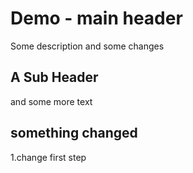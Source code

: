 # Demo - main header

Some description and some changes

## A Sub Header

and some more text

## something changed

1.change first step